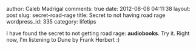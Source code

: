 author: Caleb Madrigal
comments: true
date: 2012-08-08 04:11:38
layout: post
slug: secret-road-rage
title: Secret to not having road rage
wordpress_id: 335
category: lifetips

I have found the secret to not getting road rage: **audiobooks**.  Try it.  Right now, I'm listening to Dune by Frank Herbert :)
